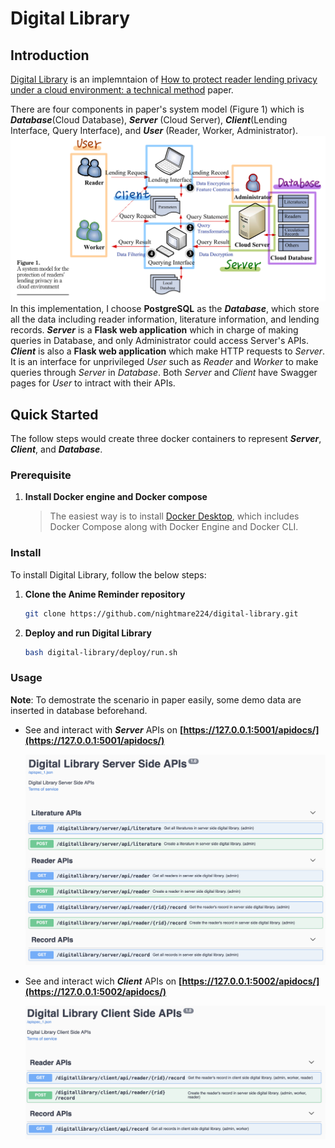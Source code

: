 # Digital Library

## Introduction
[Digital Library](https://github.com/nightmare224/digital-library) is an implemntaion of [How to protect reader lending privacy under a cloud environment: a technical method](https://www.emerald.com/insight/content/doi/10.1108/LHT-07-2020-0178/full/html) paper. 

There are four components in paper's system model (Figure 1) which is _**Database**_(Cloud Database), _**Server**_ (Cloud Server), _**Client**_(Lending Interface, Query Interface), and _**User**_ (Reader, Worker, Administrator). 
<img src="https://github.com/nightmare224/digital-library/blob/master/docs/images/system-model.png" alt="system-model"/>
In this implementation, I choose **PostgreSQL** as the _**Database**_, which store all the data including reader information, literature information, and lending records. _**Server**_ is a **Flask web application** which in charge of making queries in Database, and only Administrator could access Server's APIs. _**Client**_ is also a **Flask web application** which make HTTP requests to _Server_. It is an interface for unprivileged _User_ such as _Reader_ and _Worker_ to make queries through _Server_ in _Database_. Both _Server_ and _Client_ have Swagger pages for _User_ to intract with their APIs.

## Quick Started
The follow steps would create three docker containers to represent ***Server***, ***Client***, and ***Database***.
### Prerequisite
1. **Install Docker engine and Docker compose**
    > The easiest way is to install [Docker Desktop](https://docs.docker.com/desktop/install/mac-install/), which includes Docker Compose along with Docker Engine and Docker CLI.

### Install
To install Digital Library, follow the below steps:
1. **Clone the Anime Reminder repository**
    ```bash
    git clone https://github.com/nightmare224/digital-library.git
    ```
2. **Deploy and run Digital Library**
    
    ```bash
    bash digital-library/deploy/run.sh
    ```

### Usage

**Note**: To demostrate the scenario in paper easily, some demo data are inserted in database beforehand.

- See and interact with **_Server_** APIs on **[https://127.0.0.1:5001/apidocs/](https://127.0.0.1:5001/apidocs/)**

  <img src="https://github.com/nightmare224/digital-library/blob/master/docs/images/swagger-server.png" alt="system-model"/>

- See and interact wich ***Client*** APIs on **[https://127.0.0.1:5002/apidocs/](https://127.0.0.1:5002/apidocs/)**

  <img src="https://github.com/nightmare224/digital-library/blob/master/docs/images/swagger-client.png" alt="system-model"/>





